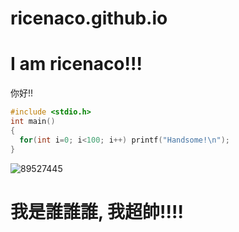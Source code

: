 # ricenaco.github.io
# I am ricenaco!!!
你好!!

```cpp
#include <stdio.h>
int main()
{
  for(int i=0; i<100; i++) printf("Handsome!\n");
}
```

![89527445](https://user-images.githubusercontent.com/89527445/197105382-8a30b217-e860-4bcb-9aa5-7c9602e70de5.jpg)

# 我是誰誰誰, 我超帥!!!!

